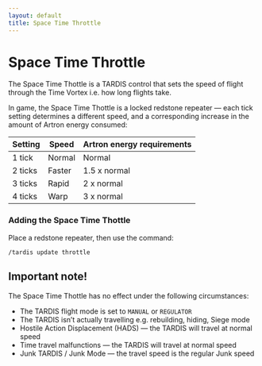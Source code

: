 ```yaml
---
layout: default
title: Space Time Throttle
---
```


# Space Time Throttle

The Space Time Thottle is a TARDIS control that sets the speed of flight through the Time Vortex i.e. how long flights take.

In game, the Space Time Thottle is a locked redstone repeater &mdash; each tick setting determines a different speed, and a corresponding increase in the amount of Artron energy consumed:

| Setting    | Speed    | Artron energy requirements |
|------------|----------|----------------------------|
| 1 tick     | Normal   | Normal                     |
| 2 ticks    | Faster   | 1.5 x normal               |
| 3 ticks    | Rapid    | 2 x normal                 |
| 4 ticks    | Warp     | 3 x  normal                |

### Adding the Space Time Thottle

Place a redstone repeater, then use the command:
```
/tardis update throttle
```

## Important note!

The Space Time Thottle has no effect under the following circumstances:

* The TARDIS flight mode is set to `MANUAL` or `REGULATOR`
* The TARDIS isn&rsquo;t actually travelling e.g. rebuilding, hiding, Siege mode
* Hostile Action Displacement (HADS) &mdash; the TARDIS will travel at normal speed
* Time travel malfunctions &mdash; the TARDIS will travel at normal speed
* Junk TARDIS / Junk Mode &mdash; the travel speed is the regular Junk speed
